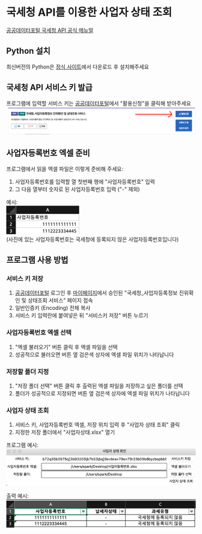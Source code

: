 # 국세청 API를 이용한 사업자 상태 조회
[공공데이터포털 국세청 API 공식 메뉴얼](https://www.data.go.kr/data/15081808/openapi.do)

## Python 설치
최신버전의 Python은 [정식 사이트](https://www.python.org/downloads/)에서 다운로드 후 설치해주세요

## 국세청 API 서비스 키 발급
프로그램에 입력할 서비스 키는 [공공데이터포털](https://www.data.go.kr/data/15081808/openapi.do)에서 "활용신청"을 클릭해 받아주세요
![활용신청 버튼](./assets/obtain_key.png)

## 사업자등록번호 엑셀 준비
프로그램에서 읽을 엑셀 파일은 이렇게 준비해 주세요:
1. 사업자등록번호를 입력할 열 첫번째 행에 "사업자등록번호" 입력
2. 그 다음 열부터 숫자로 된 사업자등록번호 입력 ("-" 제외)

예시:<br />
![사업자등록번호 엑셀](./assets/input_excel.png)<br />
(사진에 있는 사업자등록번호는 국세청에 등록되지 않은 사업자등록번호입니다)

## 프로그램 사용 방법
### 서비스 키 저장
1. [공공데이터포털](https://www.data.go.kr/) 로그인 후 [마이페이지](https://www.data.go.kr/iim/api/selectDevAcountList.do)에서 승인된 "국세청_사업자등록정보 진위확인 및 상태조회 서비스" 페이지 접속
2. 일반인증키 (Encoding) 전체 복사
3. 서비스 키 입력란에 붙여넣은 뒤 "서비스키 저장" 버튼 누르기

### 사업자등록번호 엑셀 선택
1. "엑셀 불러오기" 버튼 클릭 후 엑셀 파일을 선택
2. 성공적으로 불러오면 버튼 옆 검은색 상자에 엑셀 파일 위치가 나타납니다

### 저장할 폴더 지정
1. "저장 폴더 선택" 버튼 클릭 후 출력된 엑셀 파일을 저장하고 싶은 폴더를 선택
2. 폴더가 성공적으로 지정되면 버튼 옆 검은색 상자에 엑셀 파일 위치가 나타납니다

### 사업자 상태 조회
1. 서비스 키, 사업자등록번호 엑셀, 저장 위치 입력 후 "사업자 상태 조회" 클릭
2. 지정한 저장 폴더에서 "사업자상태.xlsx" 열기

프로그램 예시:<br />
![프로그램 예시](./assets/program_example.png)

출력 예시:<br />
![출력 예시](./assets/output_excel.png)